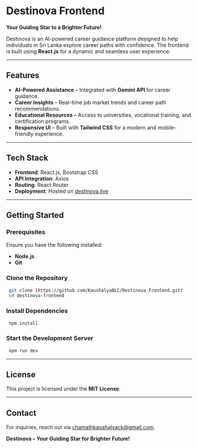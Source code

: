 # Destinova Frontend

**Your Guiding Star to a Brighter Future!**

Destinova is an AI-powered career guidance platform designed to help individuals in Sri Lanka explore career paths with confidence. The frontend is built using **React.js** for a dynamic and seamless user experience.

---

## Features
- **AI-Powered Assistance** – Integrated with **Gemini API** for career guidance.
- **Career Insights** – Real-time job market trends and career path recommendations.
- **Educational Resources** – Access to universities, vocational training, and certification programs.
- **Responsive UI** – Built with **Tailwind CSS** for a modern and mobile-friendly experience.

---

## Tech Stack
- **Frontend**: React.js, Bootstrap CSS
- **API Integration**: Axios
- **Routing**: React Router
- **Deployment**: Hosted on [destinova.live](https://destinova.live)

---

## Getting Started

### Prerequisites
Ensure you have the following installed:
- **Node.js**
- **Git**

### Clone the Repository
```sh
 git clone (https://github.com/KaushalyaBLC/Destinova_Frontend.git)
 cd destinova-frontend
```

### Install Dependencies
```sh
 npm install
```



### Start the Development Server
```sh
 npm run dev
```

---

## License
This project is licensed under the **MIT License**.

---

## Contact
For inquiries, reach out via [chamathkaushalyack@gmail.com](mailto:chamathkaushalyack@gmail.com).

**Destinova – Your Guiding Star for Brighter Future!**
